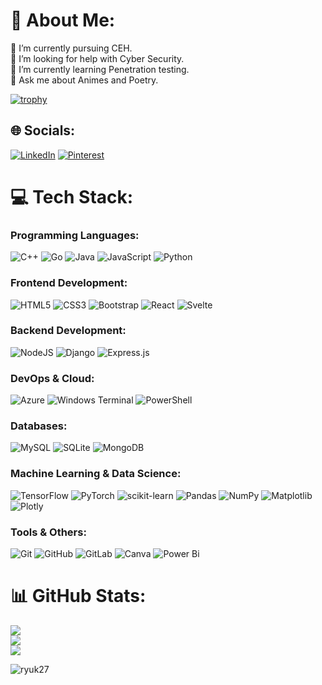 # 💫 About Me:
🔭 I’m currently pursuing CEH.<br>🤝 I’m looking for help with Cyber Security.<br>🌱 I’m currently learning Penetration testing.<br>💬 Ask me about Animes and Poetry.

[![trophy](https://github-profile-trophy.vercel.app/?username=ryuk27)](https://github.com/ryuk27/github-profile-trophy)

## 🌐 Socials:
[![LinkedIn](https://img.shields.io/badge/LinkedIn-%230077B5.svg?logo=linkedin&logoColor=white)](https://linkedin.com/in/ram0912) [![Pinterest](https://img.shields.io/badge/Pinterest-%23E60023.svg?logo=Pinterest&logoColor=white)](https://pinterest.com/lykira569) 

# 💻 Tech Stack:

### Programming Languages:
![C++](https://img.shields.io/badge/c++-%2300599C.svg?style=plastic&logo=c%2B%2B&logoColor=white) ![Go](https://img.shields.io/badge/go-%2300ADD8.svg?style=plastic&logo=go&logoColor=white) ![Java](https://img.shields.io/badge/java-%23ED8B00.svg?style=plastic&logo=openjdk&logoColor=white) ![JavaScript](https://img.shields.io/badge/javascript-%23323330.svg?style=plastic&logo=javascript&logoColor=%23F7DF1E) ![Python](https://img.shields.io/badge/python-3670A0?style=plastic&logo=python&logoColor=ffdd54)

### Frontend Development:
![HTML5](https://img.shields.io/badge/html5-%23E34F26.svg?style=plastic&logo=html5&logoColor=white) ![CSS3](https://img.shields.io/badge/css3-%231572B6.svg?style=plastic&logo=css3&logoColor=white) ![Bootstrap](https://img.shields.io/badge/bootstrap-%238511FA.svg?style=plastic&logo=bootstrap&logoColor=white) ![React](https://img.shields.io/badge/react-%2320232a.svg?style=plastic&logo=react&logoColor=%2361DAFB) ![Svelte](https://img.shields.io/badge/svelte-%23f1413d.svg?style=plastic&logo=svelte&logoColor=white)

### Backend Development:
![NodeJS](https://img.shields.io/badge/node.js-6DA55F?style=plastic&logo=node.js&logoColor=white) ![Django](https://img.shields.io/badge/django-%23092E20.svg?style=plastic&logo=django&logoColor=white) ![Express.js](https://img.shields.io/badge/express.js-%23404d59.svg?style=plastic&logo=express&logoColor=%2361DAFB)

### DevOps & Cloud:
![Azure](https://img.shields.io/badge/azure-%230072C6.svg?style=plastic&logo=microsoftazure&logoColor=white) ![Windows Terminal](https://img.shields.io/badge/Windows%20Terminal-%234D4D4D.svg?style=plastic&logo=windows-terminal&logoColor=white) ![PowerShell](https://img.shields.io/badge/PowerShell-%235391FE.svg?style=plastic&logo=powershell&logoColor=white)

### Databases:
![MySQL](https://img.shields.io/badge/mysql-4479A1.svg?style=plastic&logo=mysql&logoColor=white) ![SQLite](https://img.shields.io/badge/sqlite-%2307405e.svg?style=plastic&logo=sqlite&logoColor=white) ![MongoDB](https://img.shields.io/badge/MongoDB-%234ea94b.svg?style=plastic&logo=mongodb&logoColor=white)

### Machine Learning & Data Science:
![TensorFlow](https://img.shields.io/badge/TensorFlow-%23FF6F00.svg?style=plastic&logo=TensorFlow&logoColor=white) ![PyTorch](https://img.shields.io/badge/PyTorch-%23EE4C2C.svg?style=plastic&logo=PyTorch&logoColor=white) ![scikit-learn](https://img.shields.io/badge/scikit--learn-%23F7931E.svg?style=plastic&logo=scikit-learn&logoColor=white) ![Pandas](https://img.shields.io/badge/pandas-%23150458.svg?style=plastic&logo=pandas&logoColor=white) ![NumPy](https://img.shields.io/badge/numpy-%23013243.svg?style=plastic&logo=numpy&logoColor=white) ![Matplotlib](https://img.shields.io/badge/Matplotlib-%23ffffff.svg?style=plastic&logo=Matplotlib&logoColor=black) ![Plotly](https://img.shields.io/badge/Plotly-%233F4F75.svg?style=plastic&logo=plotly&logoColor=white)

### Tools & Others:
![Git](https://img.shields.io/badge/git-%23F05033.svg?style=plastic&logo=git&logoColor=white) ![GitHub](https://img.shields.io/badge/github-%23121011.svg?style=plastic&logo=github&logoColor=white) ![GitLab](https://img.shields.io/badge/gitlab-%23181717.svg?style=plastic&logo=gitlab&logoColor=white) ![Canva](https://img.shields.io/badge/Canva-%2300C4CC.svg?style=plastic&logo=Canva&logoColor=white) ![Power Bi](https://img.shields.io/badge/power_bi-F2C811?style=plastic&logo=powerbi&logoColor=black)
# 📊 GitHub Stats:
![](https://github-readme-stats.vercel.app/api?username=ryuk27&theme=date_night&hide_border=false&include_all_commits=true&count_private=true)<br/>
![](https://github-readme-streak-stats.herokuapp.com/?user=ryuk27&theme=date_night&hide_border=false)<br/>
![](https://github-readme-stats.vercel.app/api/top-langs/?username=ryuk27&theme=date_night&hide_border=false&include_all_commits=true&count_private=true&layout=compact)

<p align="left"> <img src="https://komarev.com/ghpvc/?username=ryuk27&label=Profile%20views&color=0e75b6&style=flat" alt="ryuk27" /> </p>
